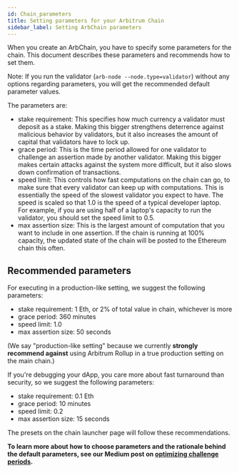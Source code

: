```yaml
---
id: Chain_parameters
title: Setting parameters for your Arbitrum Chain
sidebar_label: Setting ArbChain parameters
---
```


When you create an ArbChain, you have to specify some parameters for the chain.
This document describes these parameters and recommends how to set them.

Note: If you run the validator (`arb-node --node.type=validator`) without any options regarding parameters, you will get the recommended default parameter values.

The parameters are:

- stake requirement: This specifies how much currency a validator must deposit as a stake.
  Making this bigger strengthens deterrence against malicious behavior by validators,
  but it also increases the amount of capital that validators have to lock up.
- grace period: This is the time period allowed for one validator to challenge an assertion made by another validator.
  Making this bigger makes certain attacks against the system more difficult,
  but it also slows down confirmation of transactions.
- speed limit: This controls how fast computations on the chain can go, to make sure that every validator can keep up with
  computations. This is essentially the speed of the slowest validator you expect to have. The speed is scaled so that 1.0
  is the speed of a typical developer laptop. For example, if you are using half of a laptop's capacity to run the
  validator, you should set the speed limit to 0.5.
- max assertion size: This is the largest amount of computation that you want to include in one assertion. If the chain is
  running at 100% capacity, the updated state of the chain will be posted to the Ethereum chain this often.

## Recommended parameters

For executing in a production-like setting, we suggest the following parameters:

- stake requirement: 1 Eth, or 2% of total value in chain, whichever is more
- grace period: 360 minutes
- speed limit: 1.0
- max assertion size: 50 seconds

(We say "production-like setting" because we currently **strongly recommend against** using Arbitrum Rollup in a true
production setting on the main chain.)

If you're debugging your dApp, you care more about fast turnaround than security, so we suggest the following parameters:

- stake requirement: 0.1 Eth
- grace period: 10 minutes
- speed limit: 0.2
- max assertion size: 15 seconds

The presets on the chain launcher page will follow these recommendations.

**To learn more about how to choose parameters and the rationale behind the default parameters, see our Medium post on [optimizing challenge periods](https://medium.com/offchainlabs/optimizing-challenge-periods-in-rollup-b61378c87277).**
